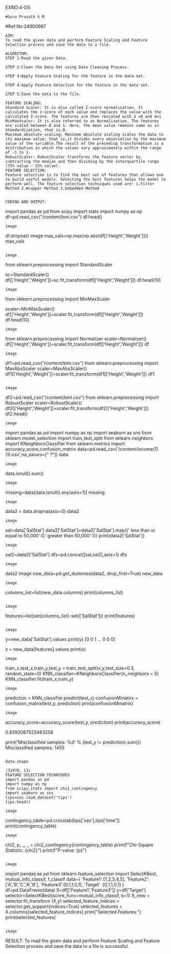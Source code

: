 EXNO:4-DS
```
#Guru Prasath k M
```
#Ref:No:24900987
```
AIM:
To read the given data and perform Feature Scaling and Feature Selection process and save the data to a file.

ALGORITHM:
STEP 1:Read the given Data.

STEP 2:Clean the Data Set using Data Cleaning Process.

STEP 3:Apply Feature Scaling for the feature in the data set.

STEP 4:Apply Feature Selection for the feature in the data set.

STEP 5:Save the data to the file.

FEATURE SCALING:
Standard Scaler: It is also called Z-score normalization. It calculates the z-score of each value and replaces the value with the calculated Z-score. The features are then rescaled with x̄ =0 and σ=1
MinMaxScaler: It is also referred to as Normalization. The features are scaled between 0 and 1. Here, the mean value remains same as in Standardization, that is,0.
Maximum absolute scaling: Maximum absolute scaling scales the data to its maximum value; that is,it divides every observation by the maximum value of the variable.The result of the preceding transformation is a distribution in which the values vary approximately within the range of -1 to 1.
RobustScaler: RobustScaler transforms the feature vector by subtracting the median and then dividing by the interquartile range (75% value — 25% value).
FEATURE SELECTION:
Feature selection is to find the best set of features that allows one to build useful models. Selecting the best features helps the model to perform well. The feature selection techniques used are: 1.Filter Method 2.Wrapper Method 3.Embedded Method


CODING AND OUTPUT:
```
import pandas as pd
from scipy import stats
import numpy as np
df=pd.read_csv("/content/bmi.csv")
df.head()
```
image
```
df.dropna()
image
max_vals=np.max(np.abs(df[['Height','Weight']]))
max_vals
```

image
```
from sklearn.preprocessing import StandardScaler

sc=StandardScaler()
df[['Height','Weight']]=sc.fit_transform(df[['Height','Weight']])
df.head(10)
```
image
```
from sklearn.preprocessing import MinMaxScaler

scaler=MinMaxScaler()
df[['Height','Weight']]=scaler.fit_transform(df[['Height','Weight']])
df.head(10)
```
image
```
from sklearn.preprocessing import Normalizer
scaler=Normalizer()
df[['Height','Weight']]=scaler.fit_transform(df[['Height','Weight']])
df
```
image
```
df1=pd.read_csv("/content/bmi.csv")
from sklearn.preprocessing import MaxAbsScaler
scaler=MaxAbsScaler()
df1[['Height','Weight']]=scaler.fit_transform(df1[['Height','Weight']])
df1
```

image
```
df2=pd.read_csv("/content/bmi.csv")
from sklearn.preprocessing import RobustScaler
scaler=RobustScaler()
df2[['Height','Weight']]=scaler.fit_transform(df2[['Height','Weight']])
df2.head()
```
image
```
import pandas as pd
import numpy as np
import seaborn as sns
from sklearn.model_selection import train_test_split
from sklearn.neighbors import KNeighborsClassifier
from sklearn.metrics import accuracy_score,confusion_matrix
data=pd.read_csv('/content/income(1) (1).csv',na_values=[" ?"])
data
```
image
```
data.isnull().sum()
```
image
```
missing=data[data.isnull().any(axis=1)]
missing
```
image
```
data2 = data.dropna(axis=0)
data2
```
image
```
sal=data['SalStat']
data2['SalStat']=data2['SalStat'].map({' less than or equal to 50,000':0,' greater than 50,000':1})
print(data2['SalStat'])
```
image
```
sal2=data2['SalStat']
dfs=pd.concat([sal,sal2],axis=1)
dfs
```
image
```
data2
image
new_data=pd.get_dummies(data2, drop_first=True)
new_data
```
image
```
columns_list=list(new_data.columns)
print(columns_list)
```

image
```
features=list(set(columns_list)-set(['SalStat']))
print(features)
```

image
```
y=new_data['SalStat'].values
print(y)
[0 0 1 ... 0 0 0]

x = new_data[features].values
print(x)
```
image
```
train_x,test_x,train_y,test_y = train_test_split(x,y,test_size=0.3, random_state=0)
KNN_classifier=KNeighborsClassifier(n_neighbors = 5)
KNN_classifier.fit(train_x,train_y)
```
image
```
prediction = KNN_classifier.predict(test_x)
confusionMmatrix = confusion_matrix(test_y, prediction)
print(confusionMmatrix)
```
image
```
accuracy_score=accuracy_score(test_y, prediction)
print(accuracy_score)

0.8392087523483258


print('Misclassified samples: %d' % (test_y != prediction).sum())
Misclassified samples: 1455
```

data.shape

(31978, 13)
FEATURE SELECTION TECHNIQUES
import pandas as pd
import numpy as np
from scipy.stats import chi2_contingency
import seaborn as sns
tips=sns.load_dataset('tips')
tips.head()

image
```
contingency_table=pd.crosstab(tips['sex'],tips['time'])
print(contingency_table)
```
image
```
chi2, p, _, _ = chi2_contingency(contingency_table)
print(f"Chi-Square Statistic: {chi2}")
print(f"P-value: {p}")
```

image
```
import pandas as pd
from sklearn.feature_selection import SelectKBest, mutual_info_classif, f_classif
data={
    'Feature1':[1,2,3,4,5],
    'Feature2': ['A','B','C','A','B'],
    'Feature3':[0,1,1,0,1],
    'Target' :[0,1,1,0,1]
}
df=pd.DataFrame(data)
X=df[['Feature1','Feature3']]
y=df['Target']
selector=SelectKBest(score_func=mutual_info_classif, k=1)
X_new = selector.fit_transform (X,y)
selected_feature_indices = selector.get_support(indices=True)
selected_features = X.columns[selected_feature_indices]
print("Selected Features:")
print(selected_features)
```

image
```
RESULT:
To read the given data and perform Feature Scaling and Feature Selection process and save the data to a file is successful.
